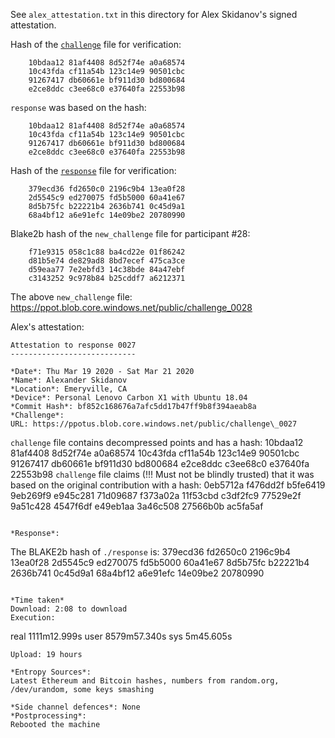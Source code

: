 See `alex_attestation.txt` in this directory for Alex Skidanov's signed attestation.

Hash of the [`challenge`](https://ppot.blob.core.windows.net/public/challenge_0027) file for verification:

```
    10bdaa12 81af4408 8d52f74e a0a68574
    10c43fda cf11a54b 123c14e9 90501cbc
    91267417 db60661e bf911d30 bd800684
    e2ce8ddc c3ee68c0 e37640fa 22553b98
```

`response` was based on the hash:

```
    10bdaa12 81af4408 8d52f74e a0a68574
    10c43fda cf11a54b 123c14e9 90501cbc
    91267417 db60661e bf911d30 bd800684
    e2ce8ddc c3ee68c0 e37640fa 22553b98
```

Hash of the [`response`](https://ppot.blob.core.windows.net/public/response_0027_alex) file for verification:

```
    379ecd36 fd2650c0 2196c9b4 13ea0f28
    2d5545c9 ed270075 fd5b5000 60a41e67
    8d5b75fc b22221b4 2636b741 0c45d9a1
    68a4bf12 a6e91efc 14e09be2 20780990
```

Blake2b hash of the `new_challenge` file for participant #28:

```
    f71e9315 058c1c88 ba4cd22e 01f86242
    d81b5e74 de829ad8 8bd7ecef 475ca3ce
    d59eaa77 7e2ebfd3 14c38bde 84a47ebf
    c3143252 9c978b84 b25cddf7 a6212371
```

The above `new_challenge` file: https://ppot.blob.core.windows.net/public/challenge_0028

Alex's attestation:

```
Attestation to response 0027
----------------------------

*Date*: Thu Mar 19 2020 - Sat Mar 21 2020
*Name*: Alexander Skidanov
*Location*: Emeryville, CA
*Device*: Personal Lenovo Carbon X1 with Ubuntu 18.04
*Commit Hash*: bf852c168676a7afc5dd17b47ff9b8f394aeab8a
*Challenge*:
URL: https://ppotus.blob.core.windows.net/public/challenge\_0027

```
`challenge` file contains decompressed points and has a hash:
        10bdaa12 81af4408 8d52f74e a0a68574
        10c43fda cf11a54b 123c14e9 90501cbc
        91267417 db60661e bf911d30 bd800684
        e2ce8ddc c3ee68c0 e37640fa 22553b98
`challenge` file claims (!!! Must not be blindly trusted) that it was based on the original contribution with a hash:
        0eb5712a f476dd2f b5fe6419 9eb269f9
        e945c281 71d09687 f373a02a 11f53cbd
        c3df2fc9 77529e2f 9a51c428 4547f6df
        e49eb1aa 3a46c508 27566b0b ac5fa5af
```

*Response*:
```
The BLAKE2b hash of `./response` is:
        379ecd36 fd2650c0 2196c9b4 13ea0f28
        2d5545c9 ed270075 fd5b5000 60a41e67
        8d5b75fc b22221b4 2636b741 0c45d9a1
        68a4bf12 a6e91efc 14e09be2 20780990
```

*Time taken* 
Download: 2:08 to download
Execution:
```
real    1111m12.999s
user    8579m57.340s
sys     5m45.605s
```
Upload: 19 hours

*Entropy Sources*:
Latest Ethereum and Bitcoin hashes, numbers from random.org, /dev/urandom, some keys smashing

*Side channel defences*: None
*Postprocessing*: 
Rebooted the machine

```
